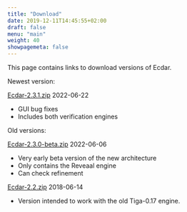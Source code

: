 ```yaml
---
title: "Download"
date: 2019-12-11T14:45:55+02:00
draft: false
menu: "main"
weight: 40
showpagemeta: false
---
```


This page contains links to download versions of Ecdar.

Newest version:


[Ecdar-2.3.1.zip](https://github.com/Ecdar/ECDAR/releases/download/v2.3.1/ecdar-2.3.1.zip) 2022-06-22

* GUI bug fixes
* Includes both verification engines 

Old versions:

[Ecdar-2.3.0-beta.zip](https://github.com/Ecdar/ECDAR/releases/download/v2.3.0-beta/ecdar-2.3.0-beta.zip) 2022-06-06

* Very early beta version of the new architecture
* Only contains the Reveaal engine
* Can check refinement


[Ecdar-2.2.zip](https://github.com/Ecdar/ECDAR/releases/download/v2.2/Ecdar-2.2.zip) 2018-06-14

* Version intended to work with the old Tiga-0.17 engine.

